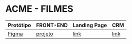 # ACME - FILMES

Protótipo | FRONT-END | Landing Page | CRM
----------|-----------|--------------|-----
[Figma][link1] | [projeto][link2] | [link][link3] | [link][link3] 


[link1]: [https://www.figma.com]
[link2]: https://github.com/fernandoleonid/strange-2022
[link3]: https://fernandoleonid.github.io/strange-2022/